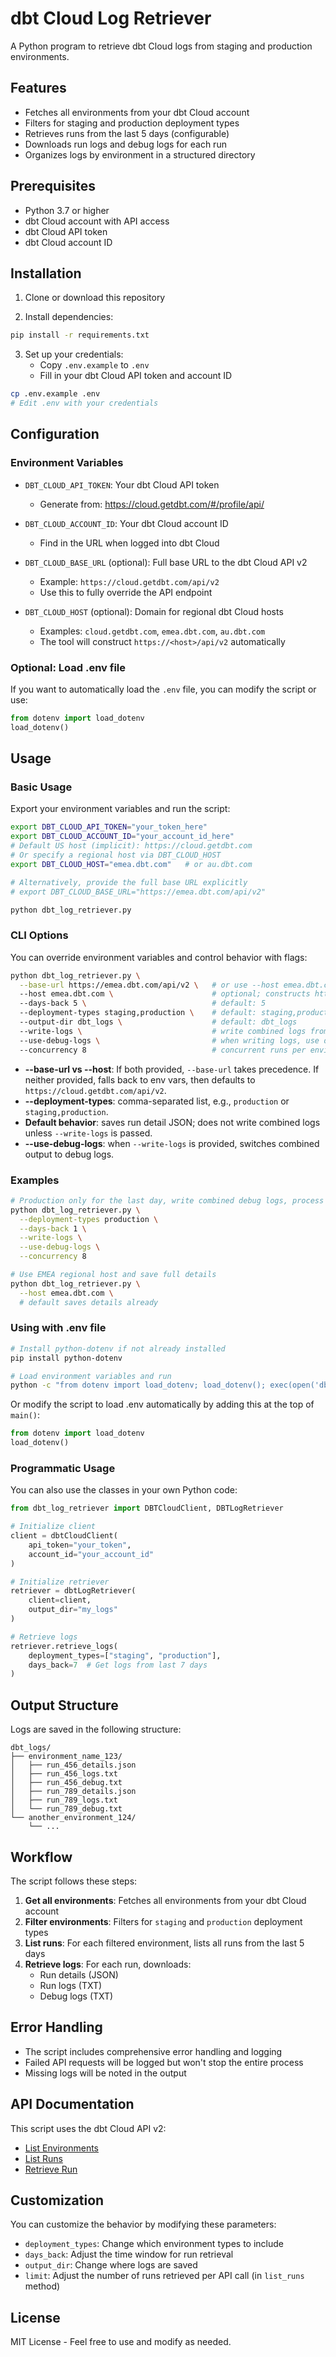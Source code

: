 # dbt Cloud Log Retriever

A Python program to retrieve dbt Cloud logs from staging and production environments.

## Features

- Fetches all environments from your dbt Cloud account
- Filters for staging and production deployment types
- Retrieves runs from the last 5 days (configurable)
- Downloads run logs and debug logs for each run
- Organizes logs by environment in a structured directory

## Prerequisites

- Python 3.7 or higher
- dbt Cloud account with API access
- dbt Cloud API token
- dbt Cloud account ID

## Installation

1. Clone or download this repository

2. Install dependencies:
```bash
pip install -r requirements.txt
```

3. Set up your credentials:
   - Copy `.env.example` to `.env`
   - Fill in your dbt Cloud API token and account ID

```bash
cp .env.example .env
# Edit .env with your credentials
```

## Configuration

### Environment Variables

- `DBT_CLOUD_API_TOKEN`: Your dbt Cloud API token
  - Generate from: https://cloud.getdbt.com/#/profile/api/
  
- `DBT_CLOUD_ACCOUNT_ID`: Your dbt Cloud account ID
  - Find in the URL when logged into dbt Cloud

- `DBT_CLOUD_BASE_URL` (optional): Full base URL to the dbt Cloud API v2
  - Example: `https://cloud.getdbt.com/api/v2`
  - Use this to fully override the API endpoint

- `DBT_CLOUD_HOST` (optional): Domain for regional dbt Cloud hosts
  - Examples: `cloud.getdbt.com`, `emea.dbt.com`, `au.dbt.com`
  - The tool will construct `https://<host>/api/v2` automatically

### Optional: Load .env file

If you want to automatically load the `.env` file, you can modify the script or use:

```python
from dotenv import load_dotenv
load_dotenv()
```

## Usage

### Basic Usage

Export your environment variables and run the script:

```bash
export DBT_CLOUD_API_TOKEN="your_token_here"
export DBT_CLOUD_ACCOUNT_ID="your_account_id_here"
# Default US host (implicit): https://cloud.getdbt.com
# Or specify a regional host via DBT_CLOUD_HOST
export DBT_CLOUD_HOST="emea.dbt.com"   # or au.dbt.com

# Alternatively, provide the full base URL explicitly
# export DBT_CLOUD_BASE_URL="https://emea.dbt.com/api/v2"

python dbt_log_retriever.py
```

### CLI Options

You can override environment variables and control behavior with flags:

```bash
python dbt_log_retriever.py \
  --base-url https://emea.dbt.com/api/v2 \   # or use --host emea.dbt.com
  --host emea.dbt.com \                      # optional; constructs https://<host>/api/v2
  --days-back 5 \                            # default: 5
  --deployment-types staging,production \    # default: staging,production
  --output-dir dbt_logs \                    # default: dbt_logs
  --write-logs \                             # write combined logs from step logs (default: off)
  --use-debug-logs \                         # when writing logs, use debug logs instead
  --concurrency 8                            # concurrent runs per environment (default: 4)
```

- **--base-url vs --host**: If both provided, `--base-url` takes precedence. If neither provided, falls back to env vars, then defaults to `https://cloud.getdbt.com/api/v2`.
- **--deployment-types**: comma-separated list, e.g., `production` or `staging,production`.
- **Default behavior**: saves run detail JSON; does not write combined logs unless `--write-logs` is passed.
- **--use-debug-logs**: when `--write-logs` is provided, switches combined output to debug logs.

### Examples

```bash
# Production only for the last day, write combined debug logs, process runs concurrently
python dbt_log_retriever.py \
  --deployment-types production \
  --days-back 1 \
  --write-logs \
  --use-debug-logs \
  --concurrency 8

# Use EMEA regional host and save full details
python dbt_log_retriever.py \
  --host emea.dbt.com \
  # default saves details already
```

### Using with .env file

```bash
# Install python-dotenv if not already installed
pip install python-dotenv

# Load environment variables and run
python -c "from dotenv import load_dotenv; load_dotenv(); exec(open('dbt_log_retriever.py').read())"
```

Or modify the script to load .env automatically by adding this at the top of `main()`:

```python
from dotenv import load_dotenv
load_dotenv()
```

### Programmatic Usage

You can also use the classes in your own Python code:

```python
from dbt_log_retriever import DBTCloudClient, DBTLogRetriever

# Initialize client
client = dbtCloudClient(
    api_token="your_token",
    account_id="your_account_id"
)

# Initialize retriever
retriever = dbtLogRetriever(
    client=client,
    output_dir="my_logs"
)

# Retrieve logs
retriever.retrieve_logs(
    deployment_types=["staging", "production"],
    days_back=7  # Get logs from last 7 days
)
```

## Output Structure

Logs are saved in the following structure:

```
dbt_logs/
├── environment_name_123/
│   ├── run_456_details.json
│   ├── run_456_logs.txt
│   ├── run_456_debug.txt
│   ├── run_789_details.json
│   ├── run_789_logs.txt
│   └── run_789_debug.txt
└── another_environment_124/
    └── ...
```

## Workflow

The script follows these steps:

1. **Get all environments**: Fetches all environments from your dbt Cloud account
2. **Filter environments**: Filters for `staging` and `production` deployment types
3. **List runs**: For each filtered environment, lists all runs from the last 5 days
4. **Retrieve logs**: For each run, downloads:
   - Run details (JSON)
   - Run logs (TXT)
   - Debug logs (TXT)

## Error Handling

- The script includes comprehensive error handling and logging
- Failed API requests will be logged but won't stop the entire process
- Missing logs will be noted in the output

## API Documentation

This script uses the dbt Cloud API v2:
- [List Environments](https://docs.getdbt.com/dbt-cloud/api-v2#/operations/List%20Environments)
- [List Runs](https://docs.getdbt.com/dbt-cloud/api-v2#/operations/List%20Runs)
- [Retrieve Run](https://docs.getdbt.com/dbt-cloud/api-v2#/operations/Retrieve%20Run)

## Customization

You can customize the behavior by modifying these parameters:

- `deployment_types`: Change which environment types to include
- `days_back`: Adjust the time window for run retrieval
- `output_dir`: Change where logs are saved
- `limit`: Adjust the number of runs retrieved per API call (in `list_runs` method)

## License

MIT License - Feel free to use and modify as needed.
